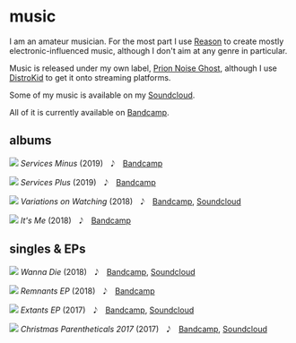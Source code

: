 

# music

I am an amateur musician. For the most part I use [Reason](https://www.reasonstudios.com/en/reason) to create mostly electronic-influenced music, although I don't aim at any genre in particular.

Music is released under my own label, [Prion Noise Ghost](http://png.st), although I use [DistroKid](https://distrokid.com/) to get it onto streaming platforms.


Some of my music is available on my [Soundcloud]().


All of it is currently available on [Bandcamp](https://etdr.bandcamp.com/).


## albums

![](/img/yield/music/services-minus.jpg)
*Services Minus* (2019)&emsp;𝅘𝅥𝅮&emsp;[Bandcamp](https://etdr.bandcamp.com/album/services-minus)
  
![](/img/yield/music/services-plus.jpg)
*Services Plus* (2019)&emsp;𝅘𝅥𝅮&emsp;[Bandcamp](https://etdr.bandcamp.com/album/services-plus)
  
![](/img/yield/music/variations-on-watching.jpg) 
*Variations on Watching* (2018)&emsp;𝅘𝅥𝅮&emsp;[Bandcamp](https://etdr.bandcamp.com/album/variations-on-watching), [Soundcloud](https://soundcloud.com/dteli/sets/variations-on-watching)
  
![](/img/yield/music/its-me.jpg)
*It's Me* (2018)&emsp;𝅘𝅥𝅮&emsp;[Bandcamp](https://etdr.bandcamp.com/album/its-me)


## singles & EPs

![](/img/yield/music/wanna-die.jpg) 
*Wanna Die* (2018)&emsp;𝅘𝅥𝅮&emsp;[Bandcamp](https://etdr.bandcamp.com/album/wanna-die), [Soundcloud](https://soundcloud.com/dteli/sets/wanna-die)
  
![](/img/yield/music/remnants-ep.jpg)
*Remnants EP* (2018)&emsp;𝅘𝅥𝅮&emsp;[Bandcamp](https://etdr.bandcamp.com/album/remnants-ep)
  
![](/img/yield/music/extants-ep.jpg)
*Extants EP* (2017)&emsp;𝅘𝅥𝅮&emsp;[Bandcamp](https://etdr.bandcamp.com/album/extants-ep), [Soundcloud](https://soundcloud.com/dteli/sets/extants-ep)
  
![](/img/yield/music/christmas-parentheticals-2017.jpg)
*Christmas Parentheticals 2017* (2017)&emsp;𝅘𝅥𝅮&emsp;[Bandcamp](https://etdr.bandcamp.com/album/christmas-parentheticals-2017), [Soundcloud](https://soundcloud.com/dteli/sets/christmas-parentheticals-2017)
